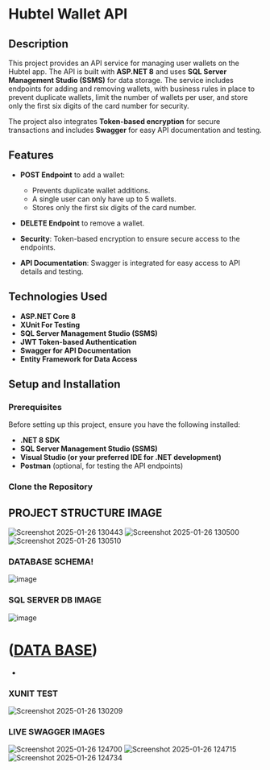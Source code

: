 # Hubtel Wallet API

## Description

This project provides an API service for managing user wallets on the Hubtel app. The API is built with **ASP.NET 8** and uses **SQL Server Management Studio (SSMS)** for data storage. The service includes endpoints for adding and removing wallets, with business rules in place to prevent duplicate wallets, limit the number of wallets per user, and store only the first six digits of the card number for security.

The project also integrates **Token-based encryption** for secure transactions and includes **Swagger** for easy API documentation and testing.

## Features

- **POST Endpoint** to add a wallet:
  - Prevents duplicate wallet additions.
  - A single user can only have up to 5 wallets.
  - Stores only the first six digits of the card number.
  
- **DELETE Endpoint** to remove a wallet.

- **Security**: Token-based encryption to ensure secure access to the endpoints.

- **API Documentation**: Swagger is integrated for easy access to API details and testing.

## Technologies Used

- **ASP.NET Core 8**
- **XUnit For Testing**
- **SQL Server Management Studio (SSMS)**
- **JWT Token-based Authentication**
- **Swagger for API Documentation**
- **Entity Framework for Data Access**

## Setup and Installation

### Prerequisites

Before setting up this project, ensure you have the following installed:

- **.NET 8 SDK**
- **SQL Server Management Studio (SSMS)**
- **Visual Studio (or your preferred IDE for .NET development)**
- **Postman** (optional, for testing the API endpoints)

### Clone the Repository


## PROJECT STRUCTURE IMAGE
![Screenshot 2025-01-26 130443](https://github.com/user-attachments/assets/7a488030-02fa-4798-8176-fe1a0f1cf681)
![Screenshot 2025-01-26 130500](https://github.com/user-attachments/assets/c01177a6-9033-4d5a-adaa-a708f3887bc2)
![Screenshot 2025-01-26 130510](https://github.com/user-attachments/assets/f5e97baa-e5ca-4227-9843-c9d9e93d7e9e)



### DATABASE SCHEMA!
![image](https://github.com/user-attachments/assets/249021a0-a61c-4cd1-8ad0-c25cb51e8439)

### SQL SERVER DB IMAGE
![image](https://github.com/user-attachments/assets/40d72b6a-fbce-4873-8b00-1fa8d8c939d6)

# ([DATA BASE](https://github.com/josephesario/Hubtel.Api-Integration/blob/master/Hubtel.Api-Integration/Hubtel_WalletDb.sql))

-

### XUNIT TEST
![Screenshot 2025-01-26 130209](https://github.com/user-attachments/assets/378d16d3-a4ca-49fe-8ccf-a7c6cff912bb)


### LIVE SWAGGER IMAGES
![Screenshot 2025-01-26 124700](https://github.com/user-attachments/assets/575838a5-ed6f-4e0d-abfa-2256f25347db)
![Screenshot 2025-01-26 124715](https://github.com/user-attachments/assets/efad3cb3-8178-43d7-8173-f6d970af4357)
![Screenshot 2025-01-26 124734](https://github.com/user-attachments/assets/5514303c-d821-44f1-9baa-6dd46b5e3490)






